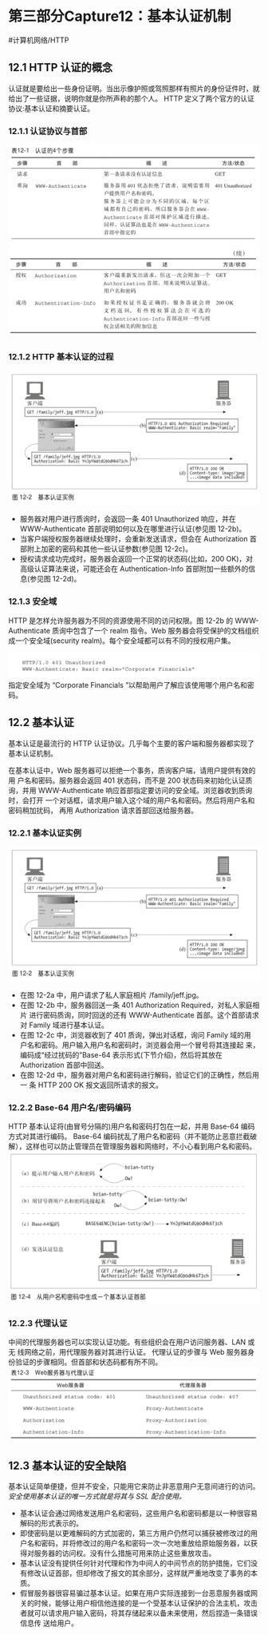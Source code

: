 # 第三部分Capture12：基本认证机制  
#计算机网络/HTTP

## 12.1 HTTP 认证的概念 
认证就是要给出一些身份证明。当出示像护照或驾照那样有照片的身份证件时，就 给出了一些证据，说明你就是你所声称的那个人。 HTTP 定义了两个官方的认证协议:基本认证和摘要认证。 

### 12.1.1 认证协议与首部 
![](%E7%AC%AC%E4%B8%89%E9%83%A8%E5%88%86Capture12%EF%BC%9A%E5%9F%BA%E6%9C%AC%E8%AE%A4%E8%AF%81%E6%9C%BA%E5%88%B6/494BD6CD-0C2B-40FC-BFED-0B3B0FD9978F.png)
![](%E7%AC%AC%E4%B8%89%E9%83%A8%E5%88%86Capture12%EF%BC%9A%E5%9F%BA%E6%9C%AC%E8%AE%A4%E8%AF%81%E6%9C%BA%E5%88%B6/2F4B41B4-2534-450C-92A6-54FBC70BF24B.png)

### 12.1.2 HTTP 基本认证的过程
![](%E7%AC%AC%E4%B8%89%E9%83%A8%E5%88%86Capture12%EF%BC%9A%E5%9F%BA%E6%9C%AC%E8%AE%A4%E8%AF%81%E6%9C%BA%E5%88%B6/3A6F1A13-409E-453C-90B4-CF2394F264D5.png)
* 服务器对用户进行质询时，会返回一条 401 Unauthorized 响应，并在 WWW-Authenticate 首部说明如何以及在哪里进行认证(参见图 12-2b)。 
* 当客户端授权服务器继续处理时，会重新发送请求，但会在 Authorization 首部附上加密的密码和其他一些认证参数(参见图 12-2c)。 
* 授权请求成功完成时，服务器会返回一个正常的状态码(比如，200 OK)，对高级认证算法来说，可能还会在 Authentication-Info 首部附加一些额外的信息(参见图 12-2d)。 

### 12.1.3 安全域
HTTP 是怎样允许服务器为不同的资源使用不同的访问权限。图 12-2b 的 WWW- Authenticate 质询中包含了一个 realm 指令。Web 服务器会将受保护的文档组织 成一个安全域(security realm)。每个安全域都可以有不同的授权用户集。 

![](%E7%AC%AC%E4%B8%89%E9%83%A8%E5%88%86Capture12%EF%BC%9A%E5%9F%BA%E6%9C%AC%E8%AE%A4%E8%AF%81%E6%9C%BA%E5%88%B6/501FEF9F-A9BC-4502-B720-AFC8C016F6C1.png)
指定安全域为 “Corporate Financials ”以帮助用户了解应该使用哪个用户名和密码。

## 12.2 基本认证 
基本认证是最流行的 HTTP 认证协议。几乎每个主要的客户端和服务器都实现了基本认证机制。

在基本认证中，Web 服务器可以拒绝一个事务，质询客户端，请用户提供有效的用 户名和密码。服务器会返回 401 状态码，而不是 200 状态码来初始化认证质询，并用 WWW-Authenticate 响应首部指定要访问的安全域。浏览器收到质询时，会打开 一个对话框，请求用户输入这个域的用户名和密码。然后将用户名和密码稍加扰码， 再用 Authorization 请求首部回送给服务器。 

### 12.2.1 基本认证实例
![](%E7%AC%AC%E4%B8%89%E9%83%A8%E5%88%86Capture12%EF%BC%9A%E5%9F%BA%E6%9C%AC%E8%AE%A4%E8%AF%81%E6%9C%BA%E5%88%B6/3A6F1A13-409E-453C-90B4-CF2394F264D5%202.png)
* 在图 12-2a 中，用户请求了私人家庭相片 /family/jeff.jpg。 
* 在图 12-2b 中，服务器回送一条 401 Authorization Required，对私人家庭相片 进行密码质询，同时回送的还有 WWW-Authenticate 首部。这个首部请求对 Family 域进行基本认证。 
* 在图 12-2c 中，浏览器收到了 401 质询，弹出对话框，询问 Family 域的用 
户名和密码。用户输入用户名和密码时，浏览器会用一个冒号将其连接起 来，编码成“经过扰码的”Base-64 表示形式(下节介绍)，然后将其放在 Authorization 首部中回送。 
* 在图 12-2d 中，服务器对用户名和密码进行解码，验证它们的正确性，然后用一 条 HTTP 200 OK 报文返回所请求的报文。 

### 12.2.2 Base-64 用户名/密码编码 
HTTP 基本认证将(由冒号分隔的)用户名和密码打包在一起，并用 Base-64 编码方式对其进行编码。 Base-64 编码扰乱了用户名和密码（并不能防止恶意拦截破解），这样也可以防止管理员在管理服务器和网络时，不小心看到用户名和密码。 
![](%E7%AC%AC%E4%B8%89%E9%83%A8%E5%88%86Capture12%EF%BC%9A%E5%9F%BA%E6%9C%AC%E8%AE%A4%E8%AF%81%E6%9C%BA%E5%88%B6/A4A61CB3-A890-4E1C-AA2F-CAC70BF419FE.png)

### 12.2.3 代理认证 
中间的代理服务器也可以实现认证功能。有些组织会在用户访问服务器、LAN 或无 线网络之前，用代理服务器对其进行认证。 
代理认证的步骤与 Web 服务器身份验证的步骤相同。但首部和状态码都有所不同。
![](%E7%AC%AC%E4%B8%89%E9%83%A8%E5%88%86Capture12%EF%BC%9A%E5%9F%BA%E6%9C%AC%E8%AE%A4%E8%AF%81%E6%9C%BA%E5%88%B6/2FE02F15-2D68-44C9-9B0F-C65694F89284.png)

## 12.3 基本认证的安全缺陷 
基本认证简单便捷，但并不安全，只能用它来防止非恶意用户无意间进行的访问。*安全使用基本认证的唯一方式就是将其与 SSL 配合使用。* 
 

* 基本认证会通过网络发送用户名和密码，这些用户名和密码都是以一种很容易解码的形式表示的。 
* 即使密码是以更难解码的方式加密的，第三方用户仍然可以捕获被修改过的用户名和密码，并将修改过的用户名和密码一次一次地重放给原始服务器，以获得对服务器的访问权。没有什么措施可用来防止这些重放攻击。 
* 基本认证没有提供任何针对代理和作为中间人的中间节点的防护措施，它们没有修改认证首部，但却修改了报文的其余部分，这样就严重地改变了事务的本质。 
* 假冒服务器很容易骗过基本认证。如果在用户实际连接到一台恶意服务器或网关的时候，能够让用户相信他连接的是一个受基本认证保护的合法主机，攻击者就可以请求用户输入密码，将其存储起来以备未来使用，然后捏造一条错误信息传 送给用户。 





 









